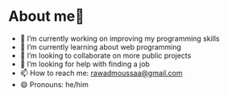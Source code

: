 # About me👋 


- 🔭 I’m currently working on improving my programming skills
- 🌱 I’m currently learning about web programming
- 👯 I’m looking to collaborate on more public projects
- 🤔 I’m looking for help with finding a job
- 📫 How to reach me: rawadmoussaa@gmail.com
- 😄 Pronouns: he/him

